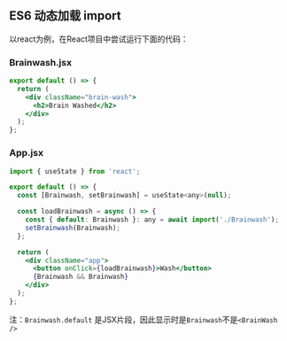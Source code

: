 ## ES6 动态加载 import

以react为例，在React项目中尝试运行下面的代码：

### Brainwash.jsx

```jsx
export default () => {
  return (
    <div className="brain-wash">
      <h2>Brain Washed</h2>
    </div>
  );
};
```

### App.jsx

```jsx
import { useState } from 'react';

export default () => {
  const [Brainwash, setBrainwash] = useState<any>(null);

  const loadBrainwash = async () => {
    const { default: Brainwash }: any = await import('./Brainwash');
    setBrainwash(Brainwash);
  };

  return (
    <div className="app">
      <button onClick={loadBrainwash}>Wash</button>
      {Brainwash && Brainwash}
    </div>
  );
};
```
注：`Brainwash.default` 是JSX片段，因此显示时是`Brainwash`不是`<BrainWash />`